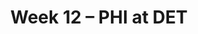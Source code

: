 ---
layout: game
title: Week 12 – PHI at DET
season: 2015
game_id: 2015_12_PHI_DET
away_team: PHI
home_team: DET
---